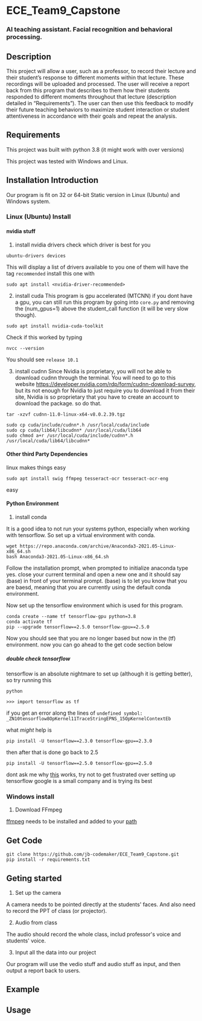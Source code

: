 # ECE_Team9_Capstone
### AI teaching assistant. Facial recognition and behavioral processing.


## Description
This project will allow a user, such as a professor, to record their lecture and their student’s response to different moments within that lecture. These recordings will be uploaded and processed. The user will receive a report back from this program that describes to them how their students responded to different moments throughout that lecture (description detailed in “Requirements”). The user can then use this feedback to modify their future teaching behaviors to maximize student interaction or student attentiveness in accordance with their goals and repeat the analysis.


## Requirements
This project was built with python 3.8 (it might work with over versions)

This project was tested with Windows and Linux.

## Installation Introduction
Our program is fit on 32 or 64-bit Static version in Linux (Ubuntu) and Windows system.

### Linux (Ubuntu) Install

#### nvidia stuff

1. install nvidia drivers
check which driver is best for you
```
ubuntu-drivers devices
```
This will display a list of drivers available to you one of them will have the tag `recommended` install this one with

```
sudo apt install <nvidia-driver-recommended>
```

2. install cuda
This program is gpu accelerated (MTCNN) if you dont have a gpu, you can still run this program by going into `core.py` and removing the (num_gpus=1) above the student_call function (it will be very slow though).

```
sudo apt install nvidia-cuda-toolkit
```

Check if this worked by typing

```
nvcc --version
```

You should see `release 10.1` 

3. install cudnn
Since Nvidia is proprietary, you will not be able to download cudnn through the terminal. You will need to go to this website https://developer.nvidia.com/rdp/form/cudnn-download-survey, but its not enough for Nvidia to just require you to download it from their site, Nvidia is so proprietary that you have to create an account to download the package. so do that.

```
tar -xzvf cudnn-11.0-linux-x64-v8.0.2.39.tgz

sudo cp cuda/include/cudnn*.h /usr/local/cuda/include
sudo cp cuda/lib64/libcudnn* /usr/local/cuda/lib64
sudo chmod a+r /usr/local/cuda/include/cudnn*.h /usr/local/cuda/lib64/libcudnn*
```

#### Other third Party Dependencies

linux makes things easy

```
sudo apt install swig ffmpeg tesseract-ocr tesseract-ocr-eng
```
easy

#### Python Environment 
1. install conda

It is a good idea to not run your systems python, especially when working with tensorflow. So set up a virtual environment with conda.
```
wget https://repo.anaconda.com/archive/Anaconda3-2021.05-Linux-x86_64.sh
bash Anaconda3-2021.05-Linux-x86_64.sh 
```
Follow the installation prompt, when prompted to initialize anaconda type yes. close your current terminal and open a new one and it should say (base) in front of your terminal prompt. (base) is to let you know that you are baesd, meaning that you are currently using the default conda environment.

Now set up the tensorflow environment which is used for this program.

```
conda create --name tf tensorflow-gpu python=3.8
conda activate tf
pip --upgrade tensorflow==2.5.0 tensorflow-gpu==2.5.0
```

Now you should see that you are no longer based but now in the (tf) environment. now you can go ahead to the get code section below

##### double check tensorflow

tensorflow is an absolute nightmare to set up (although it is getting better), so try running this

```
python

>>> import tensorflow as tf
```
if you get an error along the lines of `undefined symbol: _ZN10tensorflow8OpKernel11TraceStringEPNS_15OpKernelContextEb`

what *might* help is

```
pip install -U tensorflow==2.3.0 tensorflow-gpu==2.3.0
```

then after that is done go back to 2.5

```
pip install -U tensorflow==2.5.0 tensorflow-gpu==2.5.0
```

dont ask me why [this](https://github.com/tensorflow/text/issues/385) works, try not to get frustrated over setting up tensorflow google is a small company and is trying its best

### Windows install
1. Download FFmpeg

[ffmpeg](https://ffmpeg.org/) needs to be installed and added to your [path](https://helpdeskgeek.com/windows-10/add-windows-path-environment-variable/)


## Get Code

```
git clone https://github.com/jb-codemaker/ECE_Team9_Capstone.git
pip install -r requirements.txt
```


## Geting started
1. Set up the camera

A camera needs to be pointed directly at the students' faces. And also need to record the PPT of class (or projector).

2. Audio from class

The audio should record the whole class, includ professor's voice and students' voice. 

3. Input all the data into our project

Our program will use the vedio stuff and audio stuff as input, and then output a report back to users.

## Example


## Usage



